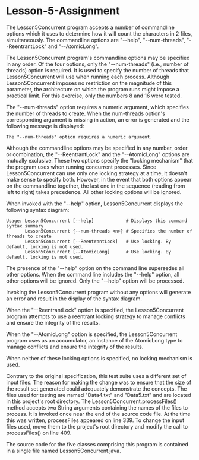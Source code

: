 # Lesson-5-Assignment

The Lesson5Concurrent program accepts a number of commandline options which it uses to determine how it will count the characters in 2 files, simultaneously. The commandline options are "--help", "--num-threads", "--ReentrantLock" and "--AtomicLong".

The Lesson5Concurrent program's commandline options may be specified in any order. Of the four options, only the "--num-threads" (i.e., number of threads) option is required. It is used to specify the number of threads that Lesson5Concurrent will use when running each process. Although Lesson5Concurrent imposes no restriction on the magnitude of this parameter, the architecture on which the program runs might impose a practical limit. For this exercise, only the numbers 8 and 16 were tested.

The "--num-threads" option requires a numeric argument, which specifies the number of threads to create. When the num-threads option's corresponding argument is missing in action, an error is generated and the following message is displayed:
```
The "--num-threads" option requires a numeric argument.
```
Although the commandline options may be specified in any number, order or combination, the "--ReentrantLock" and the "--AtomicLong" options are mutually exclusive. These two options specify the "locking mechanism" that the program uses when running concurrent processes. Since Lesson5Concurrent can use only one locking strategy at a time, it doesn't make sense to specify both. However, in the event that both options appear on the commandline together, the last one in the sequence (reading from left to right) takes precedence. All other locking options will be ignored.

When invoked with the "--help" option, Lesson5Concurrent displays the following syntax diagram:
```
Usage: Lesson5Concurrent [--help]            # Displays this command syntax summary
       Lesson5Concurrent {--num-threads <n>} # Specifies the number of threads to create
       Lesson5Concurrent [--ReentrantLock]   # Use locking. By default, locking is not used.
       Lesson5Concurrent [--AtomicLong]      # Use locking. By default, locking is not used.
```

The  presence of the "--help" option on the command line supersedes all other
options.  When the  command  line  includes the  "--help"  option, all  other
options  will  be  ignored.  Only  the "--help"  option  will  be  processed.

Invoking the Lesson5Concurrent program without any options will generate an error and result in the display of the syntax diagram.

When the "--ReentrantLock" option is specified, the Lesson5Concurrent program attempts to use a reentrant locking strategy to manage conflicts and ensure the integrity of the results.

When the "--AtomicLong" option is specified, the Lesson5Concurrent program uses as an accumulator, an instance of the AtomicLong type to manage conflicts and ensure the integrity of the results.

When neither of these locking options is specified, no locking mechanism is used.

Contrary to the original specification, this test suite uses a different set of input files. The reason for making the change was to ensure that the size of the result set generated could adequately demonstrate the concepts. The files used for testing are named "Data4.txt" and "Data5.txt" and are located in this project's root directory. The Lesson5Concurrent.processFiles() method accepts two String arguments containing the names of the files to process. It is invoked once near the end of the source code file. At the time this was written, processFiles appeared on line 339. To change the input files used, move them to the project's root directory and modify the call to processFiles() on line 409.

The source code for the five classes comprising this program is contained in a single file named Lesson5Concurrent.java.
